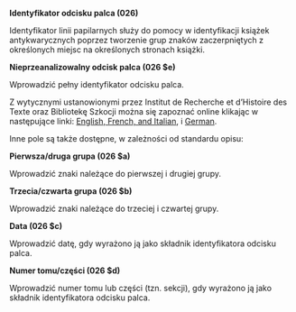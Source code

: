 **Identyfikator odcisku palca (026)**  

Identyfikator linii papilarnych służy do pomocy w identyfikacji książek antykwarycznych poprzez tworzenie grup znaków zaczerpniętych z określonych miejsc na określonych stronach książki.

**Nieprzeanalizowalny odcisk palca (026 $e)**

Wprowadzić pełny identyfikator odcisku palca.

Z wytycznymi ustanowionymi przez Institut de Recherche et d’Histoire des Texte oraz Bibliotekę Szkocji można się zapoznać online klikając w następujące linki: [English, French, and Italian](http://edit16.iccu.sbn.it/web_iccu/info/en/Impronta_notiziario.htm), i [German](http://nbn-resolving.de/urn:nbn:de:hbz:6:1-195591).

Inne pole są także dostępne, w zależności od standardu opisu:

**Pierwsza/druga grupa (026 $a)**

Wprowadzić znaki należące do pierwszej i drugiej grupy.

**Trzecia/czwarta grupa (026 $b)**

Wprowadzić znaki należące do trzeciej i czwartej grupy.

**Data (026 $c)**

Wprowadzić datę, gdy wyrażono ją jako składnik identyfikatora odcisku palca.

**Numer tomu/części (026 $d)**

Wprowadzić numer tomu lub części (tzn. sekcji), gdy wyrażono ją jako składnik identyfikatora odcisku palca.

